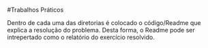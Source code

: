 #Trabalhos Práticos

Dentro de cada uma das diretorias é colocado o código/Readme que explica a resolução do problema. Desta forma, o Readme pode ser intrepertado como o relatório do exercício resolvido.  
